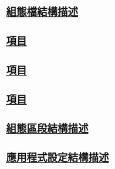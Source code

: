 # [組態檔結構描述](index.md)
# [<configuration> 項目](configuration-element.md)
# [<assemblyBinding> 項目](assemblybinding-element-for-configuration.md)
# [<linkedConfiguration> 項目](linkedconfiguration-element.md)
# [組態區段結構描述](configuration-sections-schema.md)
# [應用程式設定結構描述](application-settings-schema.md)
